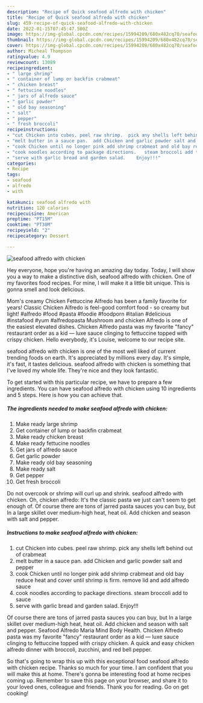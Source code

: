 ```yaml
---
description: "Recipe of Quick seafood alfredo with chicken"
title: "Recipe of Quick seafood alfredo with chicken"
slug: 459-recipe-of-quick-seafood-alfredo-with-chicken
date: 2022-01-15T07:45:47.500Z
image: https://img-global.cpcdn.com/recipes/15994209/680x482cq70/seafood-alfredo-with-chicken-recipe-main-photo.jpg
thumbnail: https://img-global.cpcdn.com/recipes/15994209/680x482cq70/seafood-alfredo-with-chicken-recipe-main-photo.jpg
cover: https://img-global.cpcdn.com/recipes/15994209/680x482cq70/seafood-alfredo-with-chicken-recipe-main-photo.jpg
author: Micheal Thompson
ratingvalue: 4.9
reviewcount: 13089
recipeingredient:
- " large shrimp"
- " container of lump or backfin crabmeat"
- " chicken breast"
- " fettucine noodles"
- " jars of alfredo sauce"
- " garlic powder"
- " old bay seasoning"
- " salt"
- " pepper"
- " fresh broccoli"
recipeinstructions:
- "cut Chicken into cubes. peel raw shrimp.  pick any shells left behind out of crabmeat"
- "melt butter in a sauce pan.  add Chicken and garlic powder salt and pepper"
- "cook Chicken until no longer pink add shrimp crabmeat and old bay reduce heat and cover until shrimp is firm. remove lid and add alfredo sauce"
- "cook noodles according to package directions.   steam broccoli add to sauce"
- "serve with garlic bread and garden salad.    Enjoy!!!"
categories:
- Recipe
tags:
- seafood
- alfredo
- with

katakunci: seafood alfredo with 
nutrition: 120 calories
recipecuisine: American
preptime: "PT15M"
cooktime: "PT30M"
recipeyield: "2"
recipecategory: Dessert

---
```



![seafood alfredo with chicken](https://img-global.cpcdn.com/recipes/15994209/680x482cq70/seafood-alfredo-with-chicken-recipe-main-photo.jpg)

Hey everyone, hope you're having an amazing day today. Today, I will show you a way to make a distinctive dish, seafood alfredo with chicken. One of my favorites food recipes. For mine, I will make it a little bit unique. This is gonna smell and look delicious.

Mom&#39;s creamy Chicken Fettuccine Alfredo has been a family favorite for years! Classic Chicken Alfredo is feel-good comfort food - so creamy but light! #alfredo #food #pasta #foodie #foodporn #italian #delicious #instafood #yum #alfredopasta Mushroom and chicken Alfredo is one of the easiest elevated dishes. Chicken Alfredo pasta was my favorite &#34;fancy&#34; restaurant order as a kid — luxe sauce clinging to fettuccine topped with crispy chicken. Hello everybody, it&#39;s Louise, welcome to our recipe site.

seafood alfredo with chicken is one of the most well liked of current trending foods on earth. It's appreciated by millions every day. It's simple, it's fast, it tastes delicious. seafood alfredo with chicken is something that I've loved my whole life. They're nice and they look fantastic.


To get started with this particular recipe, we have to prepare a few ingredients. You can have seafood alfredo with chicken using 10 ingredients and 5 steps. Here is how you can achieve that.

<!--inarticleads1-->

##### The ingredients needed to make seafood alfredo with chicken:

1. Make ready  large shrimp
1. Get  container of lump or backfin crabmeat
1. Make ready  chicken breast
1. Make ready  fettucine noodles
1. Get  jars of alfredo sauce
1. Get  garlic powder
1. Make ready  old bay seasoning
1. Make ready  salt
1. Get  pepper
1. Get  fresh broccoli


Do not overcook or shrimp will curl up and shrink. seafood alfredo with chicken. Oh, chicken alfredo﻿: It&#39;s the classic pasta we just can&#39;t seem to get enough of. Of course there are tons of jarred pasta sauces﻿ you can buy, but In a large skillet over medium-high heat, heat oil. Add chicken and season with salt and pepper. 

<!--inarticleads2-->

##### Instructions to make seafood alfredo with chicken:

1. cut Chicken into cubes. peel raw shrimp.  pick any shells left behind out of crabmeat
1. melt butter in a sauce pan.  add Chicken and garlic powder salt and pepper
1. cook Chicken until no longer pink add shrimp crabmeat and old bay reduce heat and cover until shrimp is firm. remove lid and add alfredo sauce
1. cook noodles according to package directions.   steam broccoli add to sauce
1. serve with garlic bread and garden salad.    Enjoy!!!


Of course there are tons of jarred pasta sauces﻿ you can buy, but In a large skillet over medium-high heat, heat oil. Add chicken and season with salt and pepper. Seafood Alfredo Maria Mind Body Health. Chicken Alfredo pasta was my favorite &#34;fancy&#34; restaurant order as a kid — luxe sauce clinging to fettuccine topped with crispy chicken. A quick and easy chicken alfredo dinner with broccoli, zucchini, and red bell pepper. 

So that's going to wrap this up with this exceptional food seafood alfredo with chicken recipe. Thanks so much for your time. I am confident that you will make this at home. There's gonna be interesting food at home recipes coming up. Remember to save this page on your browser, and share it to your loved ones, colleague and friends. Thank you for reading. Go on get cooking!
